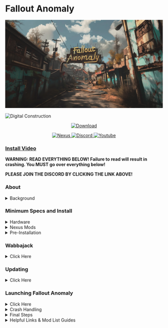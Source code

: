 <a name="falloutanomalymaster"></a>

# Fallout Anomaly

![Fallout Anomaly](https://raw.githubusercontent.com/NomadsReach/Fallout-Anomaly/master/images/74075-1708904095-15055222.png)

![Digital Construction](https://www.fg-a.com/under-construction/digital-construction.gif)

<p align="center">
  <a href="https://github.com/NomadsReach/Fallout-Anomaly">
    <img src="https://img.shields.io/badge/DOWNLOAD-Download%20%E2%9C%93-brightgreen" alt="Download">
  </a>
</p>

<p align="center">
  <a href="https://www.nexusmods.com/fallout4/mods/74075">
    <img src="https://img.shields.io/badge/Nexus-Download-brightgreen" alt="Nexus">
  </a>
  <a href="https://discord.gg/MpaKxpkYw3">
    <img src="https://img.shields.io/badge/Discord-Join-blue" alt="Discord">
  </a>
  <a href="https://www.youtube.com/channel/UCowoMPzQU_WfQcNp6bMj1zg">
    <img src="https://img.shields.io/badge/Youtube-Subscribe-red" alt="Youtube">
  </a>
</p>


### [Install Video](https://www.youtube.com/watch?v=z2EXvKHlHRU) 

**WARNING: READ EVERYTHING BELOW! Failure to read will result in crashing. You MUST go over everything below!** 

**PLEASE JOIN THE DISCORD BY CLICKING THE LINK ABOVE!**

### **About**
<details>
  <summary>Background</summary>

  - The S.T.A.L.K.E.R. series, developed by Ukrainian game studio GSC Game World, is known for its blend of survival horror, open-world exploration, and atmospheric storytelling. Fallout 4, on the other hand, is renowned for its vast open world and role-playing elements, set in a retro-futuristic post-apocalyptic America.
  
  - Recognizing the opportunity to combine both worlds, we created a modlist blending the bleak world of S.T.A.L.K.E.R. with the sandbox of Fallout 4, offering a unique blend of survival, exploration, and storytelling.
  
  *To put it simply, we plan to combine the two.*

  Find the entire mod list here: [Load Order Library](https://loadorderlibrary.com/lists/fallout-anomaly-049)
</details>

### **Minimum Specs and Install**
<details>
  <summary>Hardware</summary>

- CPU: A modern CPU with at least 6 cores and a clock speed of 3GHz.
- RAM: Aim for 16GB, but 32GB is even better.
- Video Card: At least 6GB of memory, ideally 8GB.
- OS: Windows 10/11 (64-bit). -  **WITH ALL UPDATED DRIVERS!**
- Free Disk Space: At least 350GB, preferably on an SSD for optimal performance. If you have fast download speeds I suggest deleting the download folder if you are suffering on space.
- Common knowledge on how to use a computer, how to keep it optimized, and how to keep it updated. If you download the list with a prebuilt that has Norton antivirus running, then you need to familiarize yourself more with computers.
</details>

<details>
  <summary>Nexus Mods</summary>

  ---

  - **While not mandatory, Nexus Premium is strongly advised as it streamlines the mod download and installation process, saving you time. By opting for Nexus Premium, you'll enjoy uncapped download speeds and won't have to manually approve each download. This is a restriction from the Nexus website itself and is not a limitation imposed by Fallout Anomaly.**

  ---

  [![Nexus Premium](https://i.imgur.com/YoGR9F6.png)](https://next.nexusmods.com/premium)

  **Click above to be directed to the Nexus website.**
</details>

<details>
  <summary>Pre-Installation</summary>

- [Microsoft Visual C++ x64 and x86](https://github.com/abbodi1406/vcredist/releases/download/v0.78.0/VisualCppRedist_AIO_x86_x64.exe) - **Must be installed! Open the launcher and let it run through all steps.**
- [NET Framework 4.6.2](https://dotnet.microsoft.com/en-us/download/dotnet-framework/thank-you/net462-web-installer) - **Must be installed!**
- [DirectX Redist (June 2010)](https://www.microsoft.com/en-us/download/details.aspx?id=8109) - **Pick your language, download, and install.**
- [Vanilla Game Folder](https://www.youtube.com/watch?v=zwTJ3jImCiQ&t=1s) - **Please see the video below.**
- [PageFile Setup](https://github.com/NomadsReach/Fallout-Anomaly/blob/master/PageFile.md) - **Please click the blue link for instructions. This step is very important.**
- [English Voice Files](https://github.com/NomadsReach/Fallout-Anomaly/blob/master/EnglishVoiceFiles.md) **Please click the blue link for instruction.**
- [Disable Overlays](https://www.youtube.com/watch?v=7e_kY6LmQ0Y) **Please ensure to disable all overlays, including those from Steam, Metal, Nvidia, or any other overlay software you may have activated. Failure to do so will lead to crashes.**
  **Anything in blue text has a clickable link - Click on these links for instructions. Everything must be done!**

**FAILURE TO INSTALL ALL ABOVE WILL RESULT IN CRASHING OR WABBAJACK FAILING TO DOWNLOAD.**

[![Installation Video](https://img.youtube.com/vi/zwTJ3jImCiQ/0.jpg)](https://www.youtube.com/watch?v=zwTJ3jImCiQ)

---

### **Finally, make sure to uninstall the HD texture pack. It is highly flawed, and we have much better options. You will also need to have a ENGLISH version of the game!**

1. Open Steam
2. Navigate to your Library
3. Right-click on Fallout  
4. Select Properties
5. Go to the DLC tab
6. Uncheck "Fallout 4 - High Resolution Texture Pack"

![Fallout Image](https://github.com/NomadsReach/Test32/assets/144523850/253e48f8-e921-4ead-a813-bc295ca68145)
</details>

### **Wabbajack**
<details>
  <summary>Click Here</summary>
    
**Wabbajack Installation Guide for Fallout Anomaly**

---

To begin, ensure that Wabbajack is installed on your system. It's crucial to install it in a location separate from your typical profile folder to avoid errors. You can download Wabbajack from the following link: [Wabbajack](https://www.wabbajack.org/). For example, you might choose to install it in C:\Wabbajack Install\Wabbajack. Do not install directly at the root of your O.S. drive.

Once Wabbajack is successfully installed, create a new folder dedicated to Fallout Anomaly. For instance, you can create a folder at C:\Mod List Installs\Fallout Anomaly.

The next step involves downloading the mod list. You have two options to accomplish this:

1. **Direct Download:** Visit our Nexus page to download the mod list directly.

2. **Wabbajack GUI:** Alternatively, within the Wabbajack GUI, select Fallout 4, navigate to the "Unofficial" section, and then locate Fallout Anomaly. Click on the play button to initiate the download.

3. After completing either of the above steps, locate the Fallout Anomaly folder you created earlier. This folder will serve as the "Modlist installation location.

4. Click the "Go" button within Wabbajack to begin the download and installation process. Wabbajack will now proceed to install Fallout Anomaly according to the specified mod list.
   
---

**Problems with Wabbajack**

---

There are various scenarios where Wabbajack may encounter errors. Here are some common issues and their solutions:

- **Could not download MOD:** If certain mods fail to download, You can manually download them from their source and place the archived folder in the downloads folder of where your Wabbjack is downloading to. 

- **Mod is not a whitelisted download:** This error can occur when the modlist is updated or the mod link no longer works. Check for updates and wait for a new release if necessary. 

- **Wabbajack could not find my game folder:** Wabbajack will not work with a pirated version of the game. Ensure you own the game on Steam and follow the pre-installation steps accordingly.
</details>

### **Updating**
<details>
  <summary>Click Here</summary>

The Fallout Anomaly team will notify you in advance of any upcoming updates via Discord and Nexus. **Always remember to backup your saves or start a new game after updating.**

During the update process, Wabbajack will delete all files that are not part of the Modlist from the previous update. **This includes any additional mods you have installed on your own. Your saves will be preserved unless there is a specific reason provided to start a new save, which we will communicate to you. The decision to update is entirely up to you and is not mandatory.**

The changelog for each update can be located [here](https://github.com/NomadsReach/Fallout-Anomaly/blob/master/CHANGELOG.md).

Updating is similar to installing. Simply ensure to select the same path and check the "overwrite existing Modlist" button.
</details>

### **Launching Fallout Anomaly**
<details>
<summary>Click Here</summary>

Upon launching Mod Organizer 2 (MO2), you might initially find the interface complex. However, the process has been simplified for ease. In the interface's top right corner, look for the option labeled F4SE and click it to launch the game.

#### **F4SE (Launch Fallout Anomaly) (Fallout 4 Script Extender)**
F4SE is crucial for the functioning of most Fallout mods and is used specifically to launch Fallout Anomaly. - F4SE will be named "Launch Fallout Anomaly" in the mod launcher.

![F4SE](https://github.com/NomadsReach/Fallout-Anomaly/assets/144523850/9e575f2d-2cc1-4f64-a671-9bbe586d3e4e)

#### **ENB Support**
For ENB support and instructions, please visit [HERE](https://github.com/NomadsReach/Fallout-Anomaly/edit/master/Optional.md).

</details>
<details>
<summary>Crash Handling</summary>

If the game crashes while you're playing, a log will pop up providing details about the crash. Please save this log to a location where you can easily upload it to the GitHub bug report section [here](https://github.com/NomadsReach/Fallout-Anomaly/issues/new/choose). Additionally, include your most recent save file for further analysis. If you are more familar with the crash tool you can also run it to generate the log yourself.

**PLEASE ENSURE YOU SET UP AN EXCEPTION IN YOUR ANTIVIRUS FOR MO2.EXE, FALLOUT4.EXE, F4SE_LOADER.EXE, AND FINALLY THE "STOCK FOLDER" IN THE MOD ORGANIZER 2 FOLDER. THE STOCK FOLDER IS WHERE FALLOUT4.EXE IS. F4SE will be located in \mods\F4SE & Other Root Folders\Root\f4se_loader.exe!**

</details>
<details>
  <summary>Final Steps</summary>

   See [HERE](https://github.com/NomadsReach/Fallout-Anomaly/blob/master/Optional.md) for our optional mods and 21:9 32:9 support. Also includes ENB support.

  See [HERE](https://github.com/NomadsReach/Fallout-Anomaly/blob/master/Performance.md) for extra performance options. (PENDING IMPLEMENTATION 02/2024) 🚧🚧🚧

   See [HERE](https://github.com/NomadsReach/Fallout-Anomaly/blob/master/Known%20Issue.md) for known issues. (PENDING IMPLEMENTATION 02/2024) 🚧🚧🚧

  See [HERE](https://github.com/NomadsReach/Fallout-Anomaly/blob/master/Issue%20Tracker.md) to make a bug report.

   See [HERE](https://github.com/NomadsReach/Fallout-Anomaly/issues/new/choose) to make a mod/feature request.
    
   * Once you're in the game, please navigate through the menus by selecting "Yes" or "No." Allow a few minutes for all scripts to load after this process.

EXCEPTION: Please click YES on this prompt and allow it to load. ![image](https://github.com/NomadsReach/Fallout-Anomaly/assets/144523850/1883c87d-1cf9-4562-929d-7e088be00c82)

    
  * Once you've completed the above steps, please follow these instructions:
    
       * **Step 1:** Press ESC and access the MCM Settings Manager.
      ![Click here to view Step 1](https://github.com/NomadsReach/Fallout-Anomaly/assets/144523850/eb6ebe41-ab0c-426c-969c-8b89ac1c0fbc)
    
      * **Step 2:** Click on "Apply" on the settings slot called "Fallout Anomaly Settings Manager" Save your game and reload from the save you just created.
    
      ![Step2](https://github.com/NomadsReach/Fallout-Anomaly/blob/master/images/306024184-fe31279d-599b-4e5c-9afe-e78036dc8b90.png)
    
       * **Step 3:** Save your game and then reload it.
    
       * **Step 4:** If your HUD doesn't update, reopen the MCM menu, navigate to the FallUI HUD, and apply the (MAIM Lite) HUD. Save your settings, reload the game, and enjoy the changes. If you use a different hud, you will probably need to adjust the condition boy in the bottom right corner.
        ![Click here to view Step 4]
</details>
<details>
<summary>Helpful Links & Mod List Guides</summary>
               * UNDER CONSTRUCTIONS.
</details>
